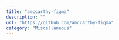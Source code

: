 ```yaml
---
title: "amccarthy-figma"
description: ""
url: "https://github.com/amccarthy-figma"
category: "Miscellaneous"
---
```

